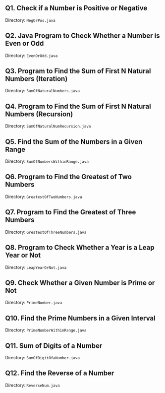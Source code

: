 ## Q1. Check if a Number is Positive or Negative
Directory: `NegOrPos.java`

## Q2. Java Program to Check Whether a Number is Even or Odd
Directory: `EvenOrOdd.java`

## Q3. Program to Find the Sum of First N Natural Numbers (Iteration)
Directory: `SumOfNaturalNumbers.java`

## Q4. Program to Find the Sum of First N Natural Numbers (Recursion)
Directory: `SumOfNaturalNumRecursion.java`

## Q5. Find the Sum of the Numbers in a Given Range
Directory: `SumOfNumbersWithinRange.java`

## Q6. Program to Find the Greatest of Two Numbers
Directory: `GreatestOfTwoNumbers.java`

## Q7. Program to Find the Greatest of Three Numbers
Directory: `GreatestOfThreeNumbers.java`

## Q8. Program to Check Whether a Year is a Leap Year or Not
Directory: `LeapYearOrNot.java`

## Q9. Check Whether a Given Number is Prime or Not
Directory: `PrimeNumber.java`

## Q10. Find the Prime Numbers in a Given Interval
Directory: `PrimeNumberWithinRange.java`

## Q11. Sum of Digits of a Number
Directory: `SumOfDigitOfaNumber.java`

## Q12. Find the Reverse of a Number
Directory: `ReverseNum.java`